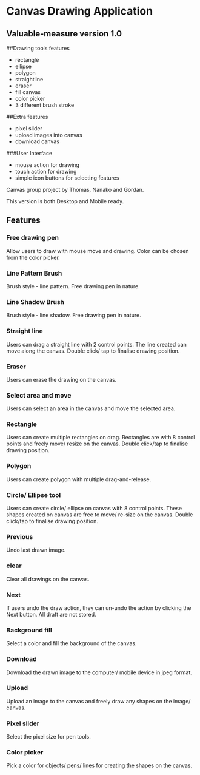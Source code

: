 # Canvas Drawing Application

## Valuable-measure version 1.0

##Drawing tools features
- rectangle
- ellipse
- polygon
- straightline
- eraser
- fill canvas
- color picker
- 3 different brush stroke


##Extra features
- pixel slider
- upload images into canvas
- download canvas

###User Interface
- mouse action for drawing
- touch action for drawing
- simple icon buttons for selecting features


Canvas group project by Thomas, Nanako and Gordan.

This version is both Desktop and Mobile ready.

## Features
### Free drawing pen
Allow users to draw with mouse move and drawing. Color can be chosen from the color picker.

### Line Pattern Brush
Brush style - line pattern. Free drawing pen in nature.

### Line Shadow Brush
Brush style - line shadow. Free drawing pen in nature.

### Straight line
Users can drag a straight line with 2 control points.
The line created can move along the canvas.
Double click/ tap to finalise drawing position.

### Eraser
Users can erase the drawing on the canvas.

### Select area and move
Users can select an area in the canvas and move the selected area.

### Rectangle
Users can create multiple rectangles on drag.
Rectangles are with 8 control points and freely move/ resize on the canvas.
Double click/tap to finalise drawing position.

### Polygon
Users can create polygon with multiple drag-and-release.

### Circle/ Ellipse tool
Users can create circle/ ellipse on canvas with 8 control points.
These shapes created on canvas are free to move/ re-size on the canvas.
Double click/tap to finalise drawing position.

### Previous
Undo last drawn image.

### clear
Clear all drawings on the canvas.

### Next
If users undo the draw action, they can un-undo the action by clicking the Next button.
All draft are not stored.

### Background fill
Select a color and fill the background of the canvas.

### Download
Download the drawn image to the computer/ mobile device in jpeg format.

### Upload
Upload an image to the canvas and freely draw any shapes on the image/ canvas.

### Pixel slider
Select the pixel size for pen tools.

### Color picker
Pick a color for objects/ pens/ lines for creating the shapes on the canvas.
